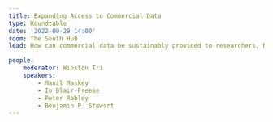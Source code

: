 ```yaml
---
title: Expanding Access to Commercial Data
type: Roundtable
date: '2022-09-29 14:00'
room: The South Hub
lead: How can commercial data be sustainably provided to researchers, NGOs, and small governments working for societal benefit.

people:
    moderator: Winston Tri
    speakers:
        - Manil Maskey
        - Io Blair-Freese
        - Peter Rabley
        - Benjamin P. Stewart
---
```

